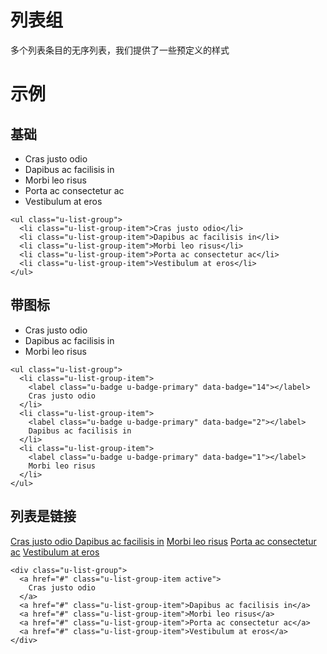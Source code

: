 # 列表组

多个列表条目的无序列表，我们提供了一些预定义的样式


# 示例


## 基础
<div class="example-content"><ul class="u-list-group">
  <li class="u-list-group-item">Cras justo odio</li>
  <li class="u-list-group-item">Dapibus ac facilisis in</li>
  <li class="u-list-group-item">Morbi leo risus</li>
  <li class="u-list-group-item">Porta ac consectetur ac</li>
  <li class="u-list-group-item">Vestibulum at eros</li>
</ul></div>
<div class="examples-code"><pre><code>&lt;ul class="u-list-group">
  &lt;li class="u-list-group-item">Cras justo odio&lt;/li>
  &lt;li class="u-list-group-item">Dapibus ac facilisis in&lt;/li>
  &lt;li class="u-list-group-item">Morbi leo risus&lt;/li>
  &lt;li class="u-list-group-item">Porta ac consectetur ac&lt;/li>
  &lt;li class="u-list-group-item">Vestibulum at eros&lt;/li>
&lt;/ul></code></pre>
</div>

## 带图标
<div class="example-content"><ul class="u-list-group">
  <li class="u-list-group-item">
    <label class="u-badge u-badge-primary" data-badge="14"></label>
    Cras justo odio
  </li>
  <li class="u-list-group-item">
    <label class="u-badge u-badge-primary" data-badge="2"></label>
    Dapibus ac facilisis in
  </li>
  <li class="u-list-group-item">
    <label class="u-badge u-badge-primary" data-badge="1"></label>
    Morbi leo risus
  </li>
</ul></div>
<div class="examples-code"><pre><code>&lt;ul class="u-list-group">
  &lt;li class="u-list-group-item">
    &lt;label class="u-badge u-badge-primary" data-badge="14">&lt;/label>
    Cras justo odio
  &lt;/li>
  &lt;li class="u-list-group-item">
    &lt;label class="u-badge u-badge-primary" data-badge="2">&lt;/label>
    Dapibus ac facilisis in
  &lt;/li>
  &lt;li class="u-list-group-item">
    &lt;label class="u-badge u-badge-primary" data-badge="1">&lt;/label>
    Morbi leo risus
  &lt;/li>
&lt;/ul></code></pre>
</div>

## 列表是链接
<div class="example-content"><div class="u-list-group">
  <a href="#" class="u-list-group-item active">
    Cras justo odio
  </a>
  <a href="#" class="u-list-group-item">Dapibus ac facilisis in</a>
  <a href="#" class="u-list-group-item">Morbi leo risus</a>
  <a href="#" class="u-list-group-item">Porta ac consectetur ac</a>
  <a href="#" class="u-list-group-item">Vestibulum at eros</a>
</div></div>
<div class="examples-code"><pre><code>&lt;div class="u-list-group">
  &lt;a href="#" class="u-list-group-item active">
    Cras justo odio
  &lt;/a>
  &lt;a href="#" class="u-list-group-item">Dapibus ac facilisis in&lt;/a>
  &lt;a href="#" class="u-list-group-item">Morbi leo risus&lt;/a>
  &lt;a href="#" class="u-list-group-item">Porta ac consectetur ac&lt;/a>
  &lt;a href="#" class="u-list-group-item">Vestibulum at eros&lt;/a>
&lt;/div></code></pre>
</div>
